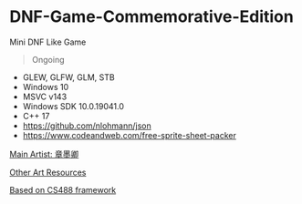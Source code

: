 # DNF-Game-Commemorative-Edition
Mini DNF Like Game

> Ongoing
- GLEW, GLFW, GLM, STB
- Windows 10
- MSVC v143
- Windows SDK 10.0.19041.0
- C++ 17
- https://github.com/nlohmann/json
- https://www.codeandweb.com/free-sprite-sheet-packer

[Main Artist: 章墨卿](http://huashilm.com/u/120434/art) <br>

[Other Art Resources](https://gitee.com/danielbrain/dnfsingle) <br>

[Based on CS488 framework](https://student.cs.uwaterloo.ca/~cs488/Spring2022/)
